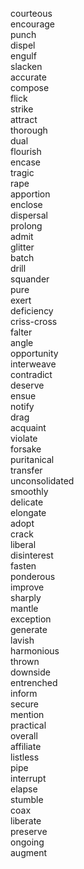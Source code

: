 courteous  
encourage  
punch  
dispel  
engulf  
slacken  
accurate  
compose  
flick  
strike  
attract  
thorough  
dual  
flourish  
encase  
tragic  
rape  
apportion  
enclose  
dispersal  
prolong  
admit  
glitter  
batch  
drill  
squander  
pure  
exert  
deficiency  
criss-cross  
falter  
angle  
opportunity  
interweave  
contradict  
deserve  
ensue  
notify  
drag  
acquaint  
violate  
forsake  
puritanical  
transfer  
unconsolidated  
smoothly  
delicate  
elongate  
adopt  
crack  
liberal  
disinterest  
fasten  
ponderous  
improve  
sharply  
mantle  
exception  
generate  
lavish  
harmonious  
thrown  
downside  
entrenched  
inform  
secure  
mention  
practical  
overall  
affiliate  
listless  
pipe  
interrupt  
elapse  
stumble  
coax  
liberate  
preserve  
ongoing  
augment  
